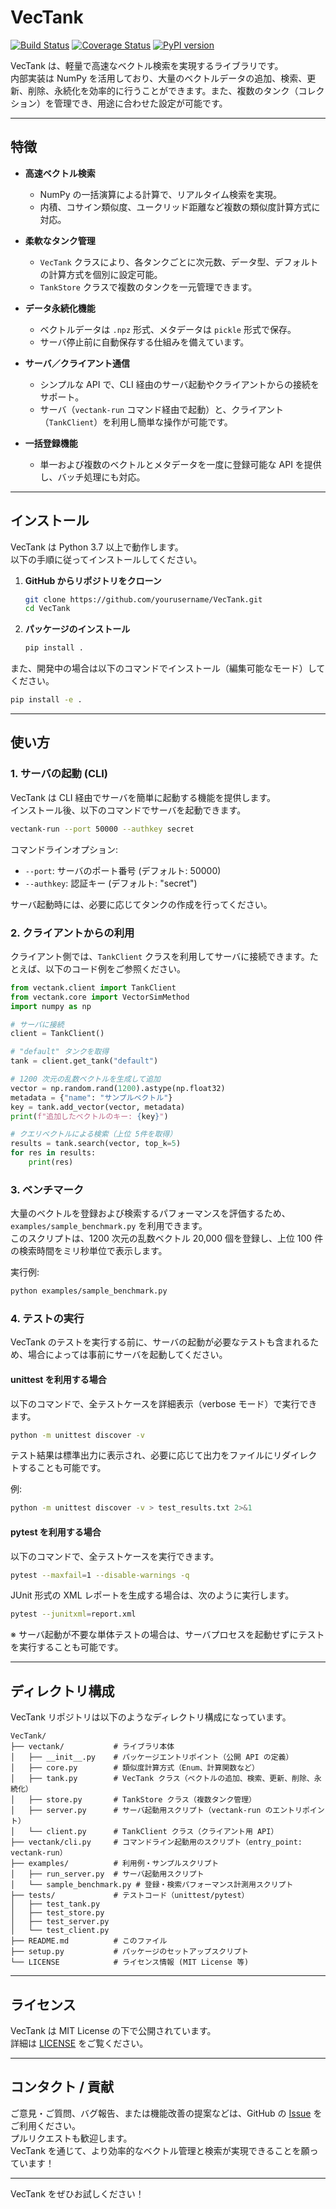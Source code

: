 # VecTank

[![Build Status](https://github.com/satorunnlg/VecTank/actions/workflows/pypi-publish.yml/badge.svg)](https://github.com/satorunnlg/VecTank/actions)
[![Coverage Status](https://coveralls.io/repos/github/satorunnlg/VecTank/badge.svg?branch=main)](https://coveralls.io/github/satorunnlg/VecTank?branch=main)
[![PyPI version](https://badge.fury.io/py/VecTank.svg)](https://badge.fury.io/py/VecTank)

VecTank は、軽量で高速なベクトル検索を実現するライブラリです。  
内部実装は NumPy を活用しており、大量のベクトルデータの追加、検索、更新、削除、永続化を効率的に行うことができます。また、複数のタンク（コレクション）を管理でき、用途に合わせた設定が可能です。

---

## 特徴

- **高速ベクトル検索**  
  - NumPy の一括演算による計算で、リアルタイム検索を実現。
  - 内積、コサイン類似度、ユークリッド距離など複数の類似度計算方式に対応。

- **柔軟なタンク管理**  
  - `VecTank` クラスにより、各タンクごとに次元数、データ型、デフォルトの計算方式を個別に設定可能。
  - `TankStore` クラスで複数のタンクを一元管理できます。

- **データ永続化機能**  
  - ベクトルデータは `.npz` 形式、メタデータは `pickle` 形式で保存。
  - サーバ停止前に自動保存する仕組みを備えています。

- **サーバ／クライアント通信**  
  - シンプルな API で、CLI 経由のサーバ起動やクライアントからの接続をサポート。
  - サーバ（`vectank-run` コマンド経由で起動）と、クライアント（`TankClient`）を利用し簡単な操作が可能です。

- **一括登録機能**  
  - 単一および複数のベクトルとメタデータを一度に登録可能な API を提供し、バッチ処理にも対応。

---

## インストール

VecTank は Python 3.7 以上で動作します。  
以下の手順に従ってインストールしてください。

1. **GitHub からリポジトリをクローン**

   ```bash
   git clone https://github.com/yourusername/VecTank.git
   cd VecTank
   ```

2. **パッケージのインストール**

   ```bash
   pip install .
   ```

また、開発中の場合は以下のコマンドでインストール（編集可能なモード）してください。

   ```bash
   pip install -e .
   ```

---

## 使い方

### 1. サーバの起動 (CLI)

VecTank は CLI 経由でサーバを簡単に起動する機能を提供します。  
インストール後、以下のコマンドでサーバを起動できます。

```bash
vectank-run --port 50000 --authkey secret
```

コマンドラインオプション:

- `--port`: サーバのポート番号 (デフォルト: 50000)
- `--authkey`: 認証キー (デフォルト: "secret")

サーバ起動時には、必要に応じてタンクの作成を行ってください。

### 2. クライアントからの利用

クライアント側では、`TankClient` クラスを利用してサーバに接続できます。たとえば、以下のコード例をご参照ください。

```python
from vectank.client import TankClient
from vectank.core import VectorSimMethod
import numpy as np

# サーバに接続
client = TankClient()

# "default" タンクを取得
tank = client.get_tank("default")

# 1200 次元の乱数ベクトルを生成して追加
vector = np.random.rand(1200).astype(np.float32)
metadata = {"name": "サンプルベクトル"}
key = tank.add_vector(vector, metadata)
print(f"追加したベクトルのキー: {key}")

# クエリベクトルによる検索（上位 5件を取得）
results = tank.search(vector, top_k=5)
for res in results:
    print(res)
```

### 3. ベンチマーク

大量のベクトルを登録および検索するパフォーマンスを評価するため、`examples/sample_benchmark.py` を利用できます。  
このスクリプトは、1200 次元の乱数ベクトル 20,000 個を登録し、上位 100 件の検索時間をミリ秒単位で表示します。

実行例:

```bash
python examples/sample_benchmark.py
```

### 4. テストの実行

VecTank のテストを実行する前に、サーバの起動が必要なテストも含まれるため、場合によっては事前にサーバを起動してください。

#### unittest を利用する場合

以下のコマンドで、全テストケースを詳細表示（verbose モード）で実行できます。

```bash
python -m unittest discover -v
```

テスト結果は標準出力に表示され、必要に応じて出力をファイルにリダイレクトすることも可能です。

例:

```bash
python -m unittest discover -v > test_results.txt 2>&1
```

#### pytest を利用する場合

以下のコマンドで、全テストケースを実行できます。

```bash
pytest --maxfail=1 --disable-warnings -q
```

JUnit 形式の XML レポートを生成する場合は、次のように実行します。

```bash
pytest --junitxml=report.xml
```

※ サーバ起動が不要な単体テストの場合は、サーバプロセスを起動せずにテストを実行することも可能です。

---

## ディレクトリ構成

VecTank リポジトリは以下のようなディレクトリ構成になっています。

```
VecTank/
├── vectank/           # ライブラリ本体
│   ├── __init__.py    # パッケージエントリポイント（公開 API の定義）
│   ├── core.py        # 類似度計算方式（Enum、計算関数など）
│   ├── tank.py        # VecTank クラス（ベクトルの追加、検索、更新、削除、永続化）
│   ├── store.py       # TankStore クラス（複数タンク管理）
│   ├── server.py      # サーバ起動用スクリプト（vectank-run のエントリポイント）
│   └── client.py      # TankClient クラス（クライアント用 API）
├── vectank/cli.py     # コマンドライン起動用のスクリプト（entry_point: vectank-run）
├── examples/          # 利用例・サンプルスクリプト
│   ├── run_server.py  # サーバ起動用スクリプト
│   └── sample_benchmark.py # 登録・検索パフォーマンス計測用スクリプト
├── tests/             # テストコード（unittest/pytest）
│   ├── test_tank.py
│   ├── test_store.py
│   ├── test_server.py
│   └── test_client.py
├── README.md          # このファイル
├── setup.py           # パッケージのセットアップスクリプト
└── LICENSE            # ライセンス情報 (MIT License 等)
```

---

## ライセンス

VecTank は MIT License の下で公開されています。  
詳細は [LICENSE](./LICENSE) をご覧ください。

---

## コンタクト / 貢献

ご意見・ご質問、バグ報告、または機能改善の提案などは、GitHub の [Issue](https://github.com/yourusername/VecTank/issues) をご利用ください。  
プルリクエストも歓迎します。  
VecTank を通じて、より効率的なベクトル管理と検索が実現できることを願っています！

---

VecTank をぜひお試しください！
